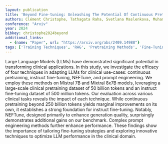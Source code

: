 ```yaml
---
layout: publication
title: 'Beyond Fine-tuning: Unleashing The Potential Of Continuous Pretraining For Clinical Llms'
authors: Clément Christophe, Tathagata Raha, Svetlana Maslenkova, Muhammad Umar Salman, Praveen K Kanithi, Marco Af Pimentel, Shadab Khan
conference: "Arxiv"
year: 2024
bibkey: christophe2024beyond
additional_links:
  - {name: "Paper", url: "https://arxiv.org/abs/2409.14988"}
tags: ['Training Techniques', 'RAG', 'Pretraining Methods', 'Fine-Tuning', 'Prompting', 'Applications']
---
```

Large Language Models (LLMs) have demonstrated significant potential in
transforming clinical applications. In this study, we investigate the efficacy
of four techniques in adapting LLMs for clinical use-cases: continuous
pretraining, instruct fine-tuning, NEFTune, and prompt engineering. We employ
these methods on Mistral 7B and Mixtral 8x7B models, leveraging a large-scale
clinical pretraining dataset of 50 billion tokens and an instruct fine-tuning
dataset of 500 million tokens. Our evaluation across various clinical tasks
reveals the impact of each technique. While continuous pretraining beyond 250
billion tokens yields marginal improvements on its own, it establishes a strong
foundation for instruct fine-tuning. Notably, NEFTune, designed primarily to
enhance generation quality, surprisingly demonstrates additional gains on our
benchmark. Complex prompt engineering methods further enhance performance.
These findings show the importance of tailoring fine-tuning strategies and
exploring innovative techniques to optimize LLM performance in the clinical
domain.
